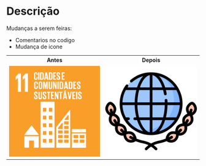# Descrição
Mudanças a serem feiras:
<ul>
  <li>Comentarios no codigo</li>
  <li>Mudança de icone</li>
</ul>
<table>
  <tr>
    <th>Antes</th>
    <th>Depois</th>
  </tr>
  <tr>
    <td><img src = "./Imagens/ODS11.jpg" width = "300px"></img></td>
    <td><img src = "./Imagens/icone 1.png" width = "300px"></img></td>
  </tr>
</table>
